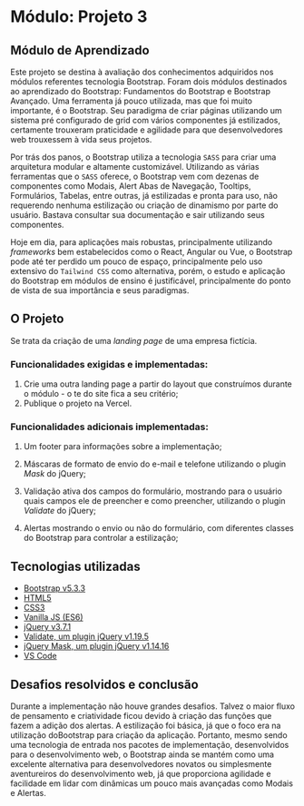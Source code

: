 # Módulo: Projeto 3

## Módulo de Aprendizado

Este projeto se destina à avaliação dos conhecimentos adquiridos nos módulos referentes tecnologia Bootstrap. Foram dois módulos destinados ao aprendizado do Bootstrap: Fundamentos do Bootstrap e Bootstrap Avançado.
Uma ferramenta já pouco utilizada, mas que foi muito importante, é o Bootstrap. Seu paradigma de criar páginas utilizando um sistema pré configurado de grid com vários componentes já estilizados, certamente trouxeram praticidade e agilidade para que desenvolvedores web trouxessem à vida seus projetos.

Por trás dos panos, o Bootstrap utiliza a tecnologia <code>SASS</code> para criar uma arquitetura modular e altamente customizável. Utilizando as várias ferramentas que o <code>SASS</code> oferece, o Bootstrap vem com dezenas de componentes como Modais, Alert Abas de Navegação, Tooltips, Formulários, Tabelas, entre outras, já estilizadas e pronta para uso, não requerendo nenhuma estilização ou criação de dinamismo por parte do usuário. Bastava consultar sua documentação e sair utilizando seus componentes.

Hoje em dia, para aplicações mais robustas, principalmente utilizando <i>frameworks</i> bem estabelecidos como o React, Angular ou Vue, o Bootstrap pode até ter perdido um pouco de espaço, principalmente pelo uso extensivo do <code>Tailwind CSS</code> como alternativa, porém, o estudo e aplicação do Bootstrap em módulos de ensino é justificável, principalmente do ponto de vista de sua importância e seus paradigmas.

## O Projeto

Se trata da criação de uma <em>landing page</em> de uma empresa fictícia.

### Funcionalidades exigidas e implementadas:

1. Crie uma outra landing page a partir do layout que construímos durante o módulo - o te
   do site fica a seu critério;
2. Publique o projeto na Vercel.

### Funcionalidades adicionais implementadas:

1. Um footer para informações sobre a implementação;

2. Máscaras de formato de envio do e-mail e telefone utilizando o plugin <i>Mask</i> do jQuery;
3. Validação ativa dos campos do formulário, mostrando para o usuário quais campos ele de preencher e como preencher, utilizando o plugin <i>Validate</i> do jQuery;
4. Alertas mostrando o envio ou não do formulário, com diferentes classes do Bootstrap para controlar a estilização;

## Tecnologias utilizadas

- [Bootstrap v5.3.3](href="https://getbootstrap.com/")
- [HTML5](href="https://developer.mozilla.org/en-US/docs/Web/HTML")
- [CSS3](href="https://developer.mozilla.org/en-US/docs/Web/CSS")
- [Vanilla JS (ES6)](href="https://developer.mozilla.org/en-US/docs/Web/JavaScript")
- [jQuery v3.7.1](href="https://jquery.com/")
- [Validate, um plugin jQuery v1.19.5](href="https://jqueryvalidation.org/")
- [jQuery Mask, um plugin jQuery v1.14.16](href="https://igorescobar.github.io/jQuery-Mask-Plugin/")
- [VS Code](href="https://code.visualstudio.com/Download")

## Desafios resolvidos e conclusão

Durante a implementação não houve grandes desafios. Talvez o maior fluxo de pensamento e criatividade ficou devido à criação das funções que fazem a adição dos alertas. A estilização foi básica, já que o foco era na utilização doBootstrap para criação da aplicação. Portanto, mesmo sendo uma tecnologia de entrada nos pacotes de implementação, desenvolvidos para o desenvolvimento web, o Bootstrap ainda se mantém como uma excelente alternativa para desenvolvedores novatos ou simplesmente aventureiros do desenvolvimento web, já que proporciona agilidade e facilidade em lidar com dinâmicas um pouco mais avançadas como Modais e Alertas.
